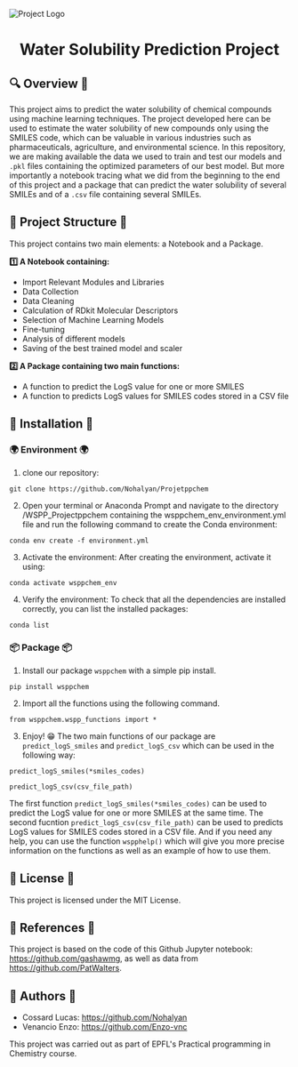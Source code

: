 ![Project Logo](assets/WSPP_logo.png)

<h1 align="center">
Water Solubility Prediction Project
</h1>

## 🔍 Overview 🔎
This project aims to predict the water solubility of chemical compounds using machine learning techniques. The project developed here can be used to estimate the water solubility of new compounds only using the SMILES code, which can be valuable in various industries such as pharmaceuticals, agriculture, and environmental science.
In this repository, we are making available the data we used to train and test our models and `.pkl` files containing the optimized parameters of our best model. But more importantly a notebook tracing what we did from the beginning to the end of this project and a package that can predict the water solubility of several SMILEs and of a `.csv` file containing several SMILEs. 

## 📝 Project Structure 📝
This project contains two main elements: a Notebook and a Package.

**1️⃣ A Notebook containing:**
- Import Relevant Modules and Libraries
- Data Collection
- Data Cleaning
- Calculation of RDkit Molecular Descriptors
- Selection of Machine Learning Models
- Fine-tuning
- Analysis of different models
- Saving of the best trained model and scaler

**2️⃣ A Package containing two main functions:**

-  A function to predict the LogS value for one or more  SMILES
-  A function to predicts LogS values for SMILES codes stored in a CSV file
 
## 🔨 Installation 🔨
### 🌍 Environment 🌍
1. clone our repository:
```
git clone https://github.com/Nohalyan/Projetppchem
```

2. Open your terminal or Anaconda Prompt and navigate to the directory /WSPP_Projectppchem containing the wsppchem_env_environment.yml file and run the following command to create the Conda environment:
```
conda env create -f environment.yml
```

3. Activate the environment: After creating the environment, activate it using:
```
conda activate wsppchem_env
```

4. Verify the environment: To check that all the dependencies are installed correctly, you can list the installed packages:
```
conda list
```

### 📦 Package 📦

1. Install our package `wsppchem` with a simple pip install.
```
pip install wsppchem
```

2. Import all the functions using the following command.
```
from wsppchem.wspp_functions import *
```
3. Enjoy! 😁
The two main functions of our package are `predict_logS_smiles` and `predict_logS_csv` which can be used in the following way:
```
predict_logS_smiles(*smiles_codes)
```

```
predict_logS_csv(csv_file_path)
```

The first function `predict_logS_smiles(*smiles_codes)` can be used to predict the LogS value for one or more SMILES at the same time.
The second fucntion `predict_logS_csv(csv_file_path)` can be used to predicts LogS values for SMILES codes stored in a CSV file.
And if you need any help, you can use the function `wspphelp()` which will give you more precise information on the functions as well as an example of how to use them. 

## 📗 License 📕
This project is licensed under the MIT License.

## 📜 References 📜
This project is based on the code of this Github Jupyter notebook: https://github.com/gashawmg, as well as data from https://github.com/PatWalters. 

## 📖 Authors 📖
- Cossard Lucas: https://github.com/Nohalyan
- Venancio Enzo: https://github.com/Enzo-vnc

This project was carried out as part of EPFL's Practical programming in Chemistry course.
